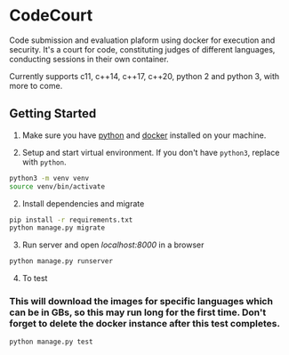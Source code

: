 # CodeCourt

Code submission and evaluation plaform using docker for execution and security. It's a court for code, constituting judges of different languages, conducting sessions in their own container.

Currently supports c11, c++14, c++17, c++20, python 2 and python 3, with more to come.

## Getting Started

1. Make sure you have [python](https://www.python.org) and [docker](https://docs.docker.com/get-docker/) installed on your machine.

1. Setup and start virtual environment. If you don't have `python3`, replace with `python`.

```bash
python3 -m venv venv
source venv/bin/activate
```

2. Install dependencies and migrate

```bash
pip install -r requirements.txt
python manage.py migrate
```

3. Run server and open *localhost:8000* in a browser

```bash
python manage.py runserver
```

4. To test
### This will download the images for specific languages which can be in GBs, so this may run long for the first time. Don't forget to delete the docker instance after this test completes.

```bash
python manage.py test
```
